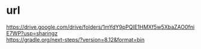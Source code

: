 # url

https://drive.google.com/drive/folders/1mYdY9pPQIE1HMXf5w5XbaZAO0fniE7WP?usp=sharingz
<br>
https://gradle.org/next-steps/?version=8.12&format=bin
